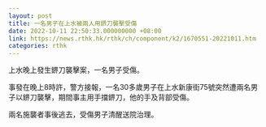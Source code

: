 ```yaml
---
layout: post
title: 一名男子在上水被兩人用鎅刀襲擊受傷
date: 2022-10-11 22:50:33.000000000 +08:00
link: https://news.rthk.hk/rthk/ch/component/k2/1670551-20221011.htm
categories: rthk
---
```


上水晚上發生鎅刀襲擊案，一名男子受傷。

事發在晚上8時許，警方接報，一名30多歲男子在上水新康街75號突然遭兩名男子以鎅刀襲擊，期間事主用手擋鎅刀，他的手及背部受傷。

兩名施襲者事後逃去，受傷男子清醒送院治理。
